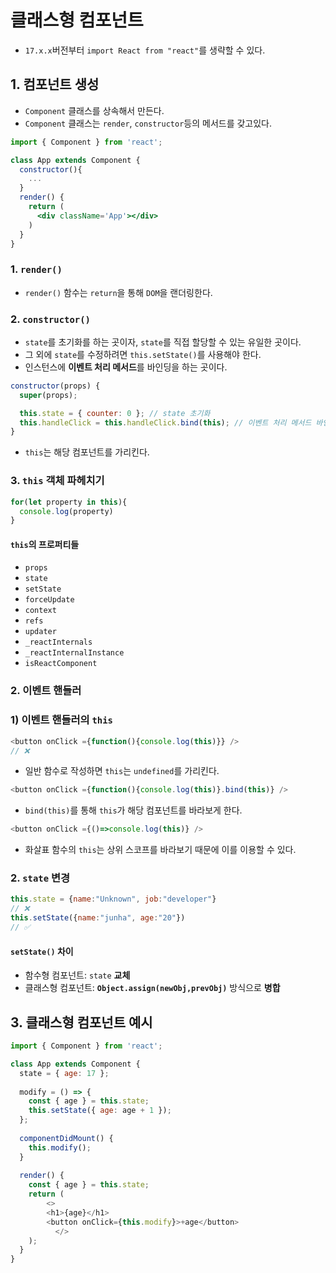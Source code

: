 # 클래스형 컴포넌트

- `17.x.x`버전부터 `import React from "react"`를 생략할 수 있다.


## 1. 컴포넌트 생성

- `Component` 클래스를 상속해서 만든다.
- `Component` 클래스는 `render`, `constructor`등의 메서드를 갖고있다.

```jsx
import { Component } from 'react';

class App extends Component {
  constructor(){
    ...
  }
  render() {
    return (
      <div className='App'></div>
    )
  }
}
```

### 1. `render()`

- `render()` 함수는 `return`을 통해 `DOM`을 랜더링한다.


### 2. `constructor()`

- `state`를 초기화를 하는 곳이자, `state`를 직접 할당할 수 있는 유일한 곳이다.
- 그 외에 `state`를 수정하려면 `this.setState()`를 사용해야 한다.
- 인스턴스에 **이벤트 처리 메서드**를 바인딩을 하는 곳이다.

```js
constructor(props) {
  super(props); 

  this.state = { counter: 0 }; // state 초기화 
  this.handleClick = this.handleClick.bind(this); // 이벤트 처리 메서드 바인딩
}
```
- `this`는 해당 컴포넌트를 가리킨다.


### 3. `this` 객체 파헤치기

```js
for(let property in this){
  console.log(property)
}
```

#### `this`의 프로퍼티들

- `props`
- `state`
- `setState`
- `forceUpdate`
- `context`
- `refs`
- `updater`
- `_reactInternals`
- `_reactInternalInstance`
- `isReactComponent`




### 2. 이벤트 핸들러


### 1) 이벤트 핸들러의 `this`


```js
<button onClick ={function(){console.log(this)}} /> 
// ❌
```
- 일반 함수로 작성하면 `this`는 `undefined`를 가리킨다.


```js
<button onClick ={function(){console.log(this)}.bind(this)} />
```
- `bind(this)`를 통해 `this`가 해당 컴포넌트를 바라보게 한다.


```js
<button onClick ={()=>console.log(this)} />
```
- 화살표 함수의 `this`는 상위 스코프를 바라보기 때문에 이를 이용할 수 있다. 


### 2. `state` 변경

```js
this.state = {name:"Unknown", job:"developer"}
// ❌
this.setState({name:"junha", age:"20"})
// ✅
```

#### `setState()` 차이
- 함수형 컴포넌트: `state` **교체**
- 클래스형 컴포넌트: **`Object.assign(newObj,prevObj)`** 방식으로 **병합**



## 3. 클래스형 컴포넌트 예시

```js
import { Component } from 'react';

class App extends Component {
  state = { age: 17 };
  
  modify = () => {
    const { age } = this.state;
    this.setState({ age: age + 1 });
  };
  
  componentDidMount() {
    this.modify();
  }
  
  render() {
    const { age } = this.state;
    return (
    	<>
        <h1>{age}</h1>
        <button onClick={this.modify}>+age</button>
 		  </>
    );
  }
}
```
